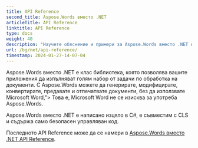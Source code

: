 ```yaml
---
title: API Reference
second_title: Aspose.Words вместо .NET
articleTitle: API Reference
linktitle: API Reference
type: docs
weight: 40
description: "Научете обяснение и примери за Aspose.Words вместо .NET класове и методи за генериране, преобразуване, промяна, предаване и печат на документи без използване Microsoft Word."
url: /bg/net/api-reference/
timestamp: 2024-01-27-14-07-04
---
```


Aspose.Words вместо .NET е клас библиотека, която позволява вашите приложения да изпълняват голям набор от задачи по обработка на документи. С Aspose.Words можете да генерирате, модифицирате, конвертирате, предавате и отпечатвате документи, без да използвате Microsoft Word,"> Това е, Microsoft Word не се изисква за употреба Aspose.Words.

Aspose.Words вместо .NET е написано изцяло в C#, е съвместим с CLS и съдържа само безопасен управляван код.

Последното API Reference може да се намери в [Aspose.Words вместо .NET API Reference](https://reference.aspose.com/words/net/).

